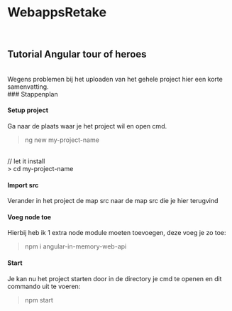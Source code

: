 # WebappsRetake
<br>

## Tutorial Angular tour of heroes
<br>
Wegens problemen bij het uploaden van het gehele project hier een korte samenvatting.
<br>
### Stappenplan

#### Setup project
Ga naar de plaats waar je het project wil en open cmd.
<br>
> ng new my-project-name
<br>
// let it install
<br>
> cd my-project-name

#### Import src
Verander in het project de map src naar de map src die je hier terugvind

#### Voeg node toe
Hierbij heb ik 1 extra node module moeten toevoegen, deze voeg je zo toe:
<br>
> npm i angular-in-memory-web-api

#### Start
Je kan nu het project starten door in de directory je cmd te openen en dit commando uit te voeren: 
<br>
> npm start


